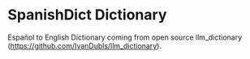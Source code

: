 # SpanishDict Dictionary
Español to English Dictionary coming from open source llm_dictionary (https://github.com/IvanDubls/llm_dictionary).
